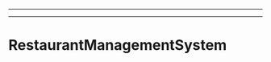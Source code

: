 -------------------------
----------------------------------------------------------------------------------------------------
# RestaurantManagementSystem
